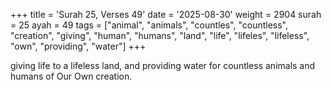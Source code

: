 +++
title = 'Surah 25, Verses 49'
date = '2025-08-30'
weight = 2904
surah = 25
ayah = 49
tags = ["animal", "animals", "countles", "countless", "creation", "giving", "human", "humans", "land", "life", "lifeles", "lifeless", "own", "providing", "water"]
+++

giving life to a lifeless land, and providing water for countless animals and humans of Our Own creation.